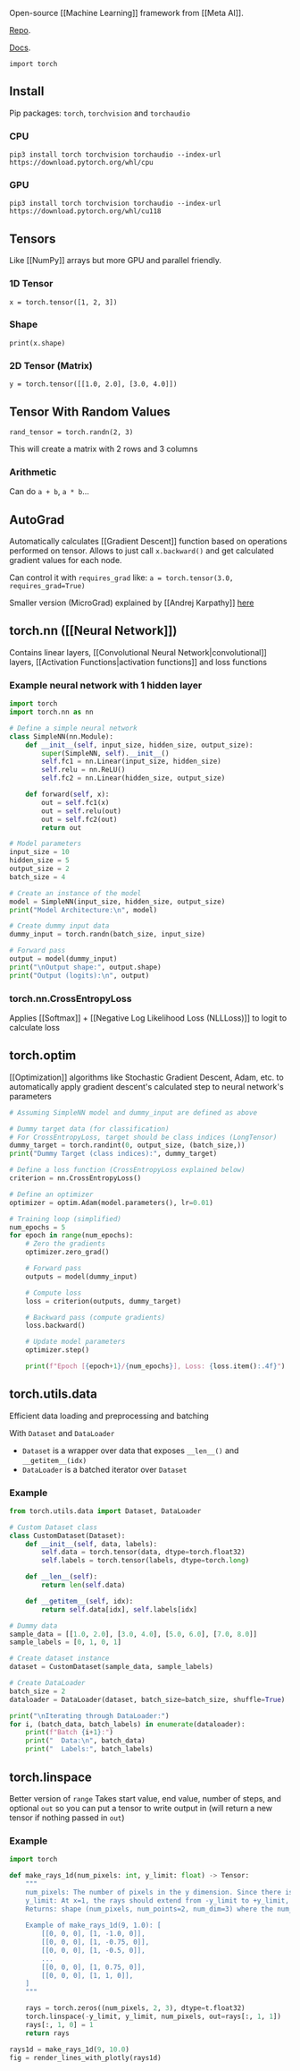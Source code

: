 Open-source [[Machine Learning]] framework from [[Meta AI]].

[Repo](https://github.com/pytorch/pytorch).

[Docs](https://pytorch.org/docs/stable/index.html).

`import torch`

## Install
Pip packages: `torch`, `torchvision` and `torchaudio`

### CPU
`pip3 install torch torchvision torchaudio --index-url https://download.pytorch.org/whl/cpu`

### GPU
`pip3 install torch torchvision torchaudio --index-url https://download.pytorch.org/whl/cu118`

## Tensors
Like [[NumPy]] arrays but more GPU and parallel friendly.

### 1D Tensor
`x = torch.tensor([1, 2, 3])`

### Shape
`print(x.shape)`

### 2D Tensor (Matrix)
`y = torch.tensor([[1.0, 2.0], [3.0, 4.0]])`

## Tensor With Random Values
`rand_tensor = torch.randn(2, 3)`

This will create a matrix with 2 rows and 3 columns

### Arithmetic
Can do `a + b`, `a * b`...

## AutoGrad
Automatically calculates [[Gradient Descent]] function based on operations performed on tensor.
Allows to just call `x.backward()` and get calculated gradient values for each node.

Can control it with `requires_grad` like:
`a = torch.tensor(3.0, requires_grad=True)`

Smaller version (MicroGrad) explained by [[Andrej Karpathy]] [here](https://www.youtube.com/watch?v=VMj-3S1tku0&list=PLAqhIrjkxbuWI23v9cThsA9GvCAUhRvKZ&index=1&pp=iAQB)

## torch.nn ([[Neural Network]])
Contains linear layers, [[Convolutional Neural Network|convolutional]] layers, [[Activation Functions|activation functions]] and loss functions

### Example neural network with 1 hidden layer
``` python
import torch
import torch.nn as nn

# Define a simple neural network
class SimpleNN(nn.Module):
    def __init__(self, input_size, hidden_size, output_size):
        super(SimpleNN, self).__init__()
        self.fc1 = nn.Linear(input_size, hidden_size)
        self.relu = nn.ReLU()
        self.fc2 = nn.Linear(hidden_size, output_size)

    def forward(self, x):
        out = self.fc1(x)
        out = self.relu(out)
        out = self.fc2(out)
        return out

# Model parameters
input_size = 10
hidden_size = 5
output_size = 2
batch_size = 4

# Create an instance of the model
model = SimpleNN(input_size, hidden_size, output_size)
print("Model Architecture:\n", model)

# Create dummy input data
dummy_input = torch.randn(batch_size, input_size)

# Forward pass
output = model(dummy_input)
print("\nOutput shape:", output.shape)
print("Output (logits):\n", output)
```

### torch.nn.CrossEntropyLoss
Applies [[Softmax]] + [[Negative Log Likelihood Loss (NLLLoss)]] to logit to calculate loss

## torch.optim
[[Optimization]] algorithms like Stochastic Gradient Descent, Adam, etc. to automatically apply gradient descent's calculated step to neural network's parameters

``` python
# Assuming SimpleNN model and dummy_input are defined as above

# Dummy target data (for classification)
# For CrossEntropyLoss, target should be class indices (LongTensor)
dummy_target = torch.randint(0, output_size, (batch_size,))
print("Dummy Target (class indices):", dummy_target)

# Define a loss function (CrossEntropyLoss explained below)
criterion = nn.CrossEntropyLoss()

# Define an optimizer
optimizer = optim.Adam(model.parameters(), lr=0.01)

# Training loop (simplified)
num_epochs = 5
for epoch in range(num_epochs):
    # Zero the gradients
    optimizer.zero_grad()

    # Forward pass
    outputs = model(dummy_input)

    # Compute loss
    loss = criterion(outputs, dummy_target)

    # Backward pass (compute gradients)
    loss.backward()

    # Update model parameters
    optimizer.step()

    print(f"Epoch [{epoch+1}/{num_epochs}], Loss: {loss.item():.4f}")
```

## torch.utils.data
Efficient data loading and preprocessing and batching

With `Dataset` and `DataLoader`

- `Dataset` is a wrapper over data that exposes `__len__()` and `__getitem__(idx)`
- `DataLoader` is a batched iterator over `Dataset`

### Example
``` python
from torch.utils.data import Dataset, DataLoader

# Custom Dataset class
class CustomDataset(Dataset):
    def __init__(self, data, labels):
        self.data = torch.tensor(data, dtype=torch.float32)
        self.labels = torch.tensor(labels, dtype=torch.long)

    def __len__(self):
        return len(self.data)

    def __getitem__(self, idx):
        return self.data[idx], self.labels[idx]

# Dummy data
sample_data = [[1.0, 2.0], [3.0, 4.0], [5.0, 6.0], [7.0, 8.0]]
sample_labels = [0, 1, 0, 1]

# Create dataset instance
dataset = CustomDataset(sample_data, sample_labels)

# Create DataLoader
batch_size = 2
dataloader = DataLoader(dataset, batch_size=batch_size, shuffle=True)

print("\nIterating through DataLoader:")
for i, (batch_data, batch_labels) in enumerate(dataloader):
    print(f"Batch {i+1}:")
    print("  Data:\n", batch_data)
    print("  Labels:", batch_labels)
```

## torch.linspace
Better version of `range`
Takes start value, end value, number of steps, and optional `out` so you can put a tensor to write output in (will return a new tensor if nothing passed in `out`)

### Example
``` python
import torch

def make_rays_1d(num_pixels: int, y_limit: float) -> Tensor:
    """
    num_pixels: The number of pixels in the y dimension. Since there is one ray per pixel, this is also the number of rays.
    y_limit: At x=1, the rays should extend from -y_limit to +y_limit, inclusive of both endpoints.
    Returns: shape (num_pixels, num_points=2, num_dim=3) where the num_points dimension contains (origin, direction) and the num_dim dimension contains xyz.
    
    Example of make_rays_1d(9, 1.0): [
        [[0, 0, 0], [1, -1.0, 0]],
        [[0, 0, 0], [1, -0.75, 0]],
        [[0, 0, 0], [1, -0.5, 0]],
        ...
        [[0, 0, 0], [1, 0.75, 0]],
        [[0, 0, 0], [1, 1, 0]],
    ]
    """

    rays = torch.zeros((num_pixels, 2, 3), dtype=t.float32)
    torch.linspace(-y_limit, y_limit, num_pixels, out=rays[:, 1, 1])
    rays[:, 1, 0] = 1
    return rays

rays1d = make_rays_1d(9, 10.0)
fig = render_lines_with_plotly(rays1d)
```
